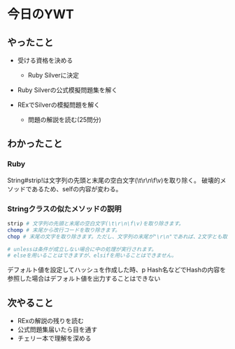 # 今日のYWT

## やったこと

- 受ける資格を決める
  - Ruby Silverに決定

- Ruby Silverの公式模擬問題集を解く
- RExでSilverの模擬問題を解く
  - 問題の解説を読む(25問分)

## わかったこと

### Ruby

String#strip!は文字列の先頭と末尾の空白文字(\t\r\n\f\v)を取り除く。
破壊的メソッドであるため、selfの内容が変わる。

### Stringクラスの似たメソッドの説明

```ruby
strip # 文字列の先頭と末尾の空白文字(\t\r\n\f\v)を取り除きます。
chomp # 末尾から改行コードを取り除きます。
chop # 末尾の文字を取り除きます。ただし、文字列の末尾が"\r\n"であれば、2文字とも取り除きます。

# unlessは条件が成立しない場合に中の処理が実行されます。
# elseを用いることはできますが、elsifを用いることはできません。

```

デフォルト値を設定してハッシュを作成した時、p Hash名などでHashの内容を参照した場合はデフォルト値を出力することはできない

## 次やること

- RExの解説の残りを読む
- 公式問題集届いたら目を通す
- チェリー本で理解を深める
